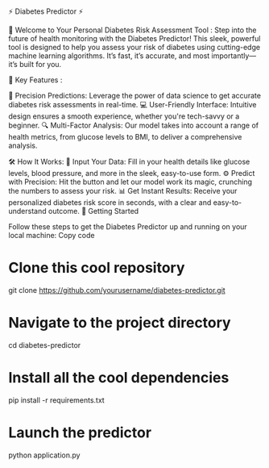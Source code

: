 ⚡️ Diabetes Predictor ⚡️



🚀 Welcome to Your Personal Diabetes Risk Assessment Tool :
    Step into the future of health monitoring with the Diabetes Predictor! This sleek, powerful tool is designed to help you assess your risk of diabetes using cutting-edge machine learning algorithms. It’s fast, it’s accurate, and most importantly—it’s built for you.

🌟 Key Features :

🎯 Precision Predictions: Leverage the power of data science to get accurate diabetes risk assessments in real-time.
💻 User-Friendly Interface: Intuitive design ensures a smooth experience, whether you're tech-savvy or a beginner.
🔍 Multi-Factor Analysis: Our model takes into account a range of health metrics, from glucose levels to BMI, to deliver a comprehensive analysis.

🛠 How It Works:
📝 Input Your Data: Fill in your health details like glucose levels, blood pressure, and more in the sleek, easy-to-use form.
⚙️ Predict with Precision: Hit the button and let our model work its magic, crunching the numbers to assess your risk.
📊 Get Instant Results: Receive your personalized diabetes risk score in seconds, with a clear and easy-to-understand outcome.
🚀 Getting Started

Follow these steps to get the Diabetes Predictor up and running on your local machine:
Copy code
# Clone this cool repository
git clone https://github.com/yourusername/diabetes-predictor.git

# Navigate to the project directory
cd diabetes-predictor

# Install all the cool dependencies
pip install -r requirements.txt

# Launch the predictor
python application.py



